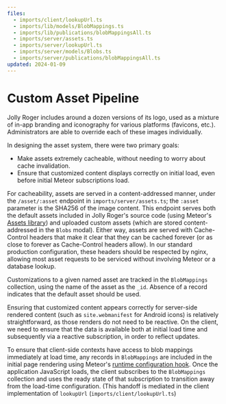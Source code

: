 ```yaml
---
files:
  - imports/client/lookupUrl.ts
  - imports/lib/models/BlobMappings.ts
  - imports/lib/publications/blobMappingsAll.ts
  - imports/server/assets.ts
  - imports/server/lookupUrl.ts
  - imports/server/models/Blobs.ts
  - imports/server/publications/blobMappingsAll.ts
updated: 2024-01-09
---
```


# Custom Asset Pipeline

Jolly Roger includes around a dozen versions of its logo, used as a mixture of
in-app branding and iconography for various platforms (favicons, etc.).
Administrators are able to override each of these images individually.

In designing the asset system, there were two primary goals:

- Make assets extremely cacheable, without needing to worry about cache
  invalidation.
- Ensure that customized content displays correctly on initial load, even before
  initial Meteor subscriptions load.

For cacheability, assets are served in a content-addressed manner, under the
`/asset/:asset` endpoint in `imports/server/assets.ts`; the `:asset` parameter
is the SHA256 of the image content. This endpoint serves both the default assets
included in Jolly Roger's source code (using Meteor's [Assets library][Meteor Assets]) and uploaded custom assets (which are stored content-addressed in the
`Blobs` modal). Either way, assets are served with Cache-Control headers that
make it clear that they can be cached forever (or as close to forever as
Cache-Control headers allow). In our standard production configuration, these
headers should be respected by nginx, allowing most asset requests to be
serviced without involving Meteor or a database lookup.

Customizations to a given named asset are tracked in the `BlobMappings`
collection, using the name of the asset as the `_id`. Absence of a record
indicates that the default asset should be used.

Ensuring that customized content appears correctly for server-side rendered
content (such as `site.webmanifest` for Android icons) is relatively
straightforward, as those renders do not need to be reactive. On the client, we
need to ensure that the data is available both at initial load time and
subsequently via a reactive subscription, in order to reflect updates.

To ensure that client-side contexts have access to blob mappings immediately at
load time, any records in `BlobMappings` are included in the initial page
rendering using Meteor's [runtime configuration hook][addRuntimeConfigHook].
Once the application JavaScript loads, the client subscribes to the
`BlobMappings` collection and uses the ready state of that subscription to
transition away from the load-time configuration. (This handoff is mediated in
the client implementation of `lookupUrl` (`imports/client/lookupUrl.ts`)

[Meteor Assets]: https://docs.meteor.com/api/assets.html
[addRuntimeConfigHook]: https://docs.meteor.com/packages/webapp.html#WebApp-addRuntimeConfigHook
